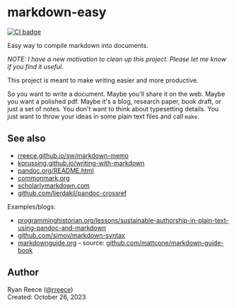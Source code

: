 markdown-easy
===========================

[![CI badge](https://github.com/rreece/markdown-easy/actions/workflows/ci.yml/badge.svg)](https://github.com/rreece/markdown-easy/actions)

Easy way to compile markdown into documents.

*NOTE: I have a new motivation to clean up this project.
Please let me know if you find it useful.*

This project is meant to make writing easier and more productive.

So you want to write a document.
Maybe you'll share it on the web.
Maybe you want a polished pdf. 
Maybe it's a blog, research paper, book draft, or just a set of notes.
You don't want to think about typesetting details.
You just want to throw your ideas in some plain text files and call `make`.


See also
----------------------------------

-   [rreece.github.io/sw/markdown-memo](http://rreece.github.io/sw/markdown-memo)
-   [kprussing.github.io/writing-with-markdown](http://kprussing.github.io/writing-with-markdown/)
-   [pandoc.org/README.html](http://pandoc.org/README.html)
-   [commonmark.org](http://commonmark.org/)
-   [scholarlymarkdown.com](http://scholarlymarkdown.com/)
-   [github.com/lierdakil/pandoc-crossref](https://github.com/lierdakil/pandoc-crossref)

Examples/blogs:

-   [programminghistorian.org/lessons/sustainable-authorship-in-plain-text-using-pandoc-and-markdown](http://programminghistorian.org/lessons/sustainable-authorship-in-plain-text-using-pandoc-and-markdown)
-   [github.com/simov/markdown-syntax](https://github.com/simov/markdown-syntax/blob/main/mermaid.md)
-   [markdownguide.org](https://www.markdownguide.org/getting-started/) - source: [github.com/mattcone/markdown-guide-book](https://github.com/mattcone/markdown-guide-book/blob/master/manuscript/chapter3.md)


Author
----------------------------------

Ryan Reece ([@rreece](https://github.com/rreece))         
Created: October 26, 2023

